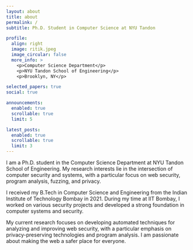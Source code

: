 ```yaml
---
layout: about
title: about
permalink: /
subtitle: Ph.D. Student in Computer Science at NYU Tandon

profile:
  align: right
  image: ritik.jpeg
  image_circular: false
  more_info: >
    <p>Computer Science Department</p>
    <p>NYU Tandon School of Engineering</p>
    <p>Brooklyn, NY</p>

selected_papers: true
social: true

announcements:
  enabled: true
  scrollable: true
  limit: 5

latest_posts:
  enabled: true
  scrollable: true
  limit: 3
---
```


I am a Ph.D. student in the Computer Science Department at NYU Tandon School of Engineering. My research interests lie in the intersection of computer security and systems, with a particular focus on web security, program analysis, fuzzing, and privacy.

I received my B.Tech in Computer Science and Engineering from the Indian Institute of Technology Bombay in 2021. During my time at IIT Bombay, I worked on various security projects and developed a strong foundation in computer systems and security.

My current research focuses on developing automated techniques for analyzing and improving web security, with a particular emphasis on privacy-preserving technologies and program analysis. I am passionate about making the web a safer place for everyone.

<!-- ---
layout: page
permalink: /about/
title: about
description: 
nav: true
nav_order: 1
--- -->

<!-- <div class="row">
    <div class="col-sm mt-3 mt-md-0">
        <img class="img-fluid rounded z-depth-1" src="{{ '/assets/img/ritik.jpeg' | relative_url }}" alt="" title="profile picture"/>
    </div>
</div>

<div class="row">
    <div class="col-sm mt-3 mt-md-0">
        <p>
            I am a Ph.D. student in the Computer Science Department at NYU Tandon School of Engineering.
        </p>
        <p>
            My research interests lie in the intersection of computer security and systems, with a particular focus on:
            <ul>
                <li>Web Security</li>
                <li>Program Analysis</li>
                <li>Fuzzing</li>
                <li>Privacy</li>
            </ul>
        </p>
    </div>
</div> -->

<!-- ---
layout: about
title: about
permalink: /
subtitle: <a href='#'>Affiliations</a>. Address. Contacts. Motto. Etc.

profile:
  align: right
  image: prof_pic.jpg
  image_circular: false # crops the image to make it circular
  more_info: >
    <p>555 your office number</p>
    <p>123 your address street</p>
    <p>Your City, State 12345</p>

selected_papers: true # includes a list of papers marked as "selected={true}"
social: true # includes social icons at the bottom of the page

announcements:
  enabled: true # includes a list of news items
  scrollable: true # adds a vertical scroll bar if there are more than 3 news items
  limit: 5 # leave blank to include all the news in the `_news` folder

latest_posts:
  enabled: true
  scrollable: true # adds a vertical scroll bar if there are more than 3 new posts items
  limit: 3 # leave blank to include all the blog posts
---

Write your biography here. Tell the world about yourself. Link to your favorite [subreddit](http://reddit.com). You can put a picture in, too. The code is already in, just name your picture `prof_pic.jpg` and put it in the `img/` folder.

Put your address / P.O. box / other info right below your picture. You can also disable any of these elements by editing `profile` property of the YAML header of your `_pages/about.md`. Edit `_bibliography/papers.bib` and Jekyll will render your [publications page](/al-folio/publications/) automatically.

Link to your social media connections, too. This theme is set up to use [Font Awesome icons](https://fontawesome.com/) and [Academicons](https://jpswalsh.github.io/academicons/), like the ones below. Add your Facebook, Twitter, LinkedIn, Google Scholar, or just disable all of them. -->
